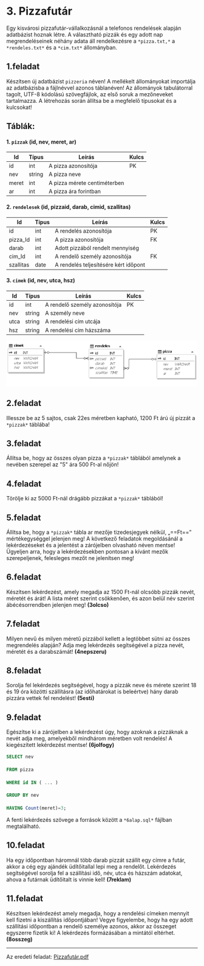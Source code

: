 # **3. Pizzafutár**

   Egy kisvárosi pizzafutár-vállalkozásnál a telefonos rendelések alapján adatbázist hoznak 
létre. A választható pizzák és egy adott nap megrendeléseinek néhány adata áll rendelkezésre 
a `*pizza.txt,*` a `*rendeles.txt*` és a `*cim.txt*` állományban.

## **1.feladat**
 Készítsen  új  adatbázist  `pizzeria`  néven!  A  mellékelt  állományokat  importálja 
 az adatbázisba  a  fájlnévvel  azonos  táblanéven!  Az  állományok  tabulátorral  tagolt, 
 UTF-8 kódolású szövegfájlok, az első soruk a mezőneveket tartalmazza. A létrehozás során 
 állítsa be a megfelelő típusokat és a kulcsokat!

## **Táblák:**
#### 1. `pizzak` (id, nev, meret, ar) 

|Id|Típus|Leírás|Kulcs|
|---|---|---|---|
| id | int | A pizza azonosítója | PK |
| nev | string | A pizza neve ||
| meret | int | A pizza mérete centiméterben ||
| ar | int | A pizza ára forintban ||


#### 2. `rendelesek` (id, pizzaid, darab, cimid, szallitas)

|Id|Típus|Leírás|Kulcs|
|---|---|---|---|
| id | int | A rendelés azonosítója | PK |
| pizza_Id | int | A pizza azonosítója | FK |
| darab | int | Adott pizzából rendelt mennyiség ||
| cim_Id | int | A rendelő személy azonosítója | FK |
| szallitas | date | A rendelés teljesítésére kért időpont ||

#### 3. `cimek` (id, nev, utca, hsz) 

|Id|Típus|Leírás|Kulcs|
|---|---|---|---|
| id | int | A rendelő személy azonosítója | PK |
| nev | string | A személy neve ||
| utca | string | A rendelési cím utcája ||
| hsz | string | A rendelési cím házszáma ||

![Kép a kapcsolatokról](diagramm.PNG)

## **2.feladat**
  Illessze be az 5 sajtos, csak 22es méretben kapható, 1200 Ft árú új pizzát a `*pizzak*` táblába!

## **3.feladat**
  Állítsa be, hogy az összes olyan pizza a `*pizzak*` táblából amelynek a nevében szerepel az "5" ára 500 Ft-al nőjön!

## **4.feladat**
  Törölje ki az 5000 Ft-nál drágább pizzákat a `*pizzak*` táblából!

## **5.feladat**
  Állítsa be, hogy a `*pizzak*` tábla ar mezője tizedesjegyek nélkül, „==Ft==” mértékegységgel jelenjen 
meg! 
A következő feladatok megoldásánál a lekérdezéseket és a jelentést a zárójelben olvasható 
néven mentse! Ügyeljen arra, hogy a lekérdezésekben pontosan a kívánt mezők szerepeljenek, 
felesleges mezőt ne jelenítsen meg!

## **6.feladat**
  Készítsen lekérdezést, amely megadja az 1500 Ft-nál olcsóbb pizzák nevét, méretét és árát! 
A lista méret szerint csökkenően, és azon belül név szerint ábécésorrendben jelenjen meg! 
**(3olcso)** 

## **7.feladat**
  Milyen nevű és milyen méretű pizzából kellett a legtöbbet sütni az összes megrendelés 
alapján?  Adja  meg  lekérdezés  segítségével  a  pizza  nevét,  méretét  és  a  darabszámát! 
**(4nepszeru)**

## **8.feladat** 
 Sorolja fel lekérdezés segítségével, hogy a pizzák neve és mérete szerint 18 és 19 óra közötti 
szállításra (az időhatárokat is beleértve) hány darab pizzára vettek fel rendelést! **(5esti)**

## **9.feladat** 
 Egészítse ki a zárójelben a lekérdezést úgy, hogy azoknak a pizzáknak a nevét adja meg, 
amelyekből  mindhárom  méretben  volt  rendelés!  A  kiegészített  lekérdezést  mentse! 
**(6jolfogy)**

```sql
SELECT nev

FROM pizza

WHERE id IN ( ... )

GROUP BY nev

HAVING Count(meret)=3;
```

A fenti lekérdezés szövege a források között a `*6alap.sql*` fájlban megtalálható.

## **10.feladat**
  Ha egy időpontban háromnál több darab pizzát szállít egy címre a futár, akkor a cég egy 
ajándék üdítőitallal lepi meg a rendelőt. Lekérdezés segítségével sorolja fel a szállítási idő, 
név, utca és házszám adatokat, ahova a futárnak üdítőitalt is vinnie kell! **(7reklam)**

## **11.feladat**
 Készítsen  lekérdezést  amely  megadja,  hogy  a  rendelési  címeken  mennyit  kell  fizetni 
a kiszállítás  időpontjában!  Vegye  figyelembe,  hogy  ha  egy  adott  szállítási  időpontban 
a rendelő személye azonos, akkor az összeget egyszerre fizetik ki! A lekérdezés formázásában a mintától 
eltérhet. **(8osszeg)**

---

Az eredeti feladat: [Pizzafutár.pdf](http://informatika.fazekas.hu/wp-content/uploads/2015/10/e_adatb_2018_id.pdf)
<br>